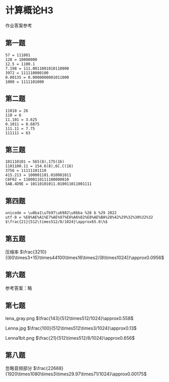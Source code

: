 # 计算概论H3
作业答案参考
## 第一题
    57 = 111001
    128 = 10000000
    12.5 = 1100.1
    7.198 = 111.0011001010110000
    3972 = 111110000100
    0.00135 = 0.0000000001011000
    1000 = 1111101000
## 第二题
    11010 = 26
    110 = 6
    11.101 = 3.625
    0.1011 = 0.6875
    111.11 = 7.75
    111111 = 63
## 第三题
    101110101 = 565(8),175(16)
    1101100.11 = 154.6(8),6C.C(16)
    3756 = 11111101110
    415.213 = 100001101.010001011
    C6F02 = 11000110111100000010
    5AB.4D9E = 10110101011.010011011001111
## 第四题
    unicode = \u8ba1\u7b97\u6982\u8bba %28 b %29 2022
    utf-8 = %E8%AE%A1%E7%AE%97%E6%A6%82%E8%AE%BA%28%42%29%32%30%32%32
    $\frac{21}{512\times512/8/1024}\approx65.6\%$

## 第五题

压缩率 $\frac{3210}{(60\times3+15)\times44100\times16\times2/(8\times1024)}\approx0.0956$

## 第六题

参考答案：略

## 第七题

lena_gray.png $\frac{143}{512\times512/1024}\approx0.558$

Lenna.jpg $\frac{100}{512\times512\times3/1024}\approx0.13$

Lenna1bit.png $\frac{21}{512\times512/8/1024}\approx0.656$

## 第八题

忽略音频部分 $\frac{22668}{1920\times1080\times3\times29.97\times71/1024}\approx0.00175$
